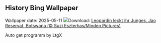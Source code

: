 ## History Bing Wallpaper
Wallpaper date: 2025-05-11
![](https://www.bing.com/th?id=OHR.LeopardMother_DE-DE4781516786_UHD.jpg&w=1000)Download: [Leopardin leckt ihr Junges, Jao Reservat, Botswana (© Suzi Eszterhas/Minden Pictures)](https://www.bing.com/th?id=OHR.LeopardMother_DE-DE4781516786_UHD.jpg)

Auto get programm by LtgX
